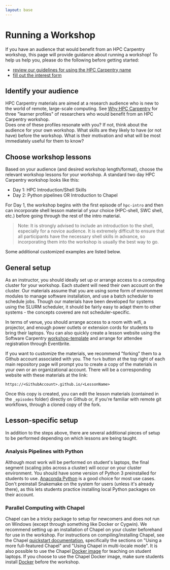 ```yaml
---
layout: base
---
```


# Running a Workshop

If you have an audience that would benefit from an HPC Carpentry workshop, this 
page will provide guidance about running a workshop!  To help us help you, 
please do the following before getting started: 

* [review our guidelines for using the HPC Carpentry name](about)
* [fill out the interest form][pre-workshop]

## Identify your audience

HPC Carpentry materials are aimed at a research audience who is new to the world of 
remote, large-scale computing.  See [Why HPC Carpentry](why-hpc-carpentry) for 
three "learner profiles" of researchers who would benefit from an HPC Carpentry workshop.  
Does one of these profiles resonate with you?  If not, think about the audience for your 
own workshop.  What skills are they likely to have 
(or not have) before the workshop.  What is their motivation and what will be most 
immediately useful for them to know?  

## Choose workshop lessons

Based on your audience (and desired workshop length/format), choose the relevant 
workshop lessons for your workshop.  A standard two day HPC Carpentry workshop looks like
this: 

* Day 1: HPC Introduction/Shell Skills
* Day 2: Python pipelines OR Introduction to Chapel

For Day 1, the workshop begins with the first episode of `hpc-intro` and then can 
incorporate shell lesson material of your choice (HPC-shell, SWC shell, etc.) before 
going through the rest of the intro material.  

> Note: It is strongly advised to include an introduction to the shell, especially for 
> a novice audience.  It is extremely difficult to ensure that all participants have 
> the necessary shell skills in advance, so incorporating them into the workshop is 
> usually the best way to go.  

Some additional customized examples are listed below.  

## General setup

As an instructor, you should ideally set up or arrange access to a computing cluster for your workshop.
Each student will need their own account on the cluster.
Our materials assume that you are using some form of environment modules to manage software installation, and use a batch scheduler to schedule jobs.
Though our materials have been developed for systems using the SLURM scheduler, 
it should be fairly easy to adapt them to other systems - 
the concepts covered are not scheduler-specific.

In terms of venue, 
you should arrange access to a room with wifi, 
a projector, and enough power outlets or extension cords for students to bring their laptops.
You can also quickly create a lesson website using the Software Carpentry 
[workshop-template](https://github.com/swcarpentry/workshop-template)
and arrange for attendee registration through Eventbrite.

If you want to customize the materials, we recommend "forking" them to a Github account 
associated with you.  The `fork` button at the top right 
of each main repository page will prompt you to create a copy of the materials 
in your own or an organizational account.  There 
will be a corresponding website with these materials at the link:
```
https://<GithubAccount>.github.io/<LessonName>
```
Once this copy is created, you can edit 
the lesson materials (contained in the `_episodes` folder) directly on Github or, if 
you're familiar with remote git workflows, through a cloned copy of the fork.  

## Lesson-specific setup

In addition to the steps above, 
there are several additional pieces of setup to be performed depending on which lessons are being taught.

### Analysis Pipelines with Python

Although most work will be performed on student's laptops, 
the final segment (scaling jobs across a cluster) will occur on your cluster environment.
You should have some version of Python 3 preinstalled for students to use.
[Anaconda Python](https://www.anaconda.com/download/#linux) is a good choice for most use cases.
Don't preinstall Snakemake on the system for users (unless it's already there), 
as this lets students practice installing local Python packages on their account.

### Parallel Computing with Chapel

Chapel can be a tricky package to setup for newcomers and does not run on Windows (except through something like Docker or Cygwin).
We recommend setting up an installation of Chapel on your cluster beforehand for use in the workshop.
For instructions on compiling/installing Chapel, see the Chapel [quickstart documentation](https://chapel-lang.org/docs/latest/usingchapel/QUICKSTART.html), 
specifically the sections on "Using a more full-featured Chapel" 
and "Using Chapel in multi-locale mode". 
It is also possible to use the Chapel [Docker image](https://hub.docker.com/r/chapel/chapel-gasnet/) for teaching on student laptops.
If you choose to use the Chapel Docker image, 
make sure students install [Docker](https://www.docker.com/) before the workshop.


[pre-workshop]: https://docs.google.com/forms/u/2/d/e/1FAIpQLSeLVRXeK0n2j9dbK9m8JKJnNjeHrACZlHKjcxAfzbnp0-lRaw/viewform